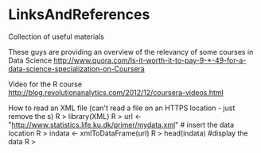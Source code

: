 # LinksAndReferences
Collection of useful materials

These guys are providing an overview of the relevancy of some courses in Data Science http://www.quora.com/Is-it-worth-it-to-pay-9-*-49-for-a-data-science-specialization-on-Coursera

Video for the R course
http://blog.revolutionanalytics.com/2012/12/coursera-videos.html

How to read an XML file (can't read a file on an HTTPS location - just remove the s)
R > library(XML)
R > url <- "http://www.statistics.life.ku.dk/primer/mydata.xml" # insert the data location
R > indata <- xmlToDataFrame(url)
R > head(indata) #display the data
R >
